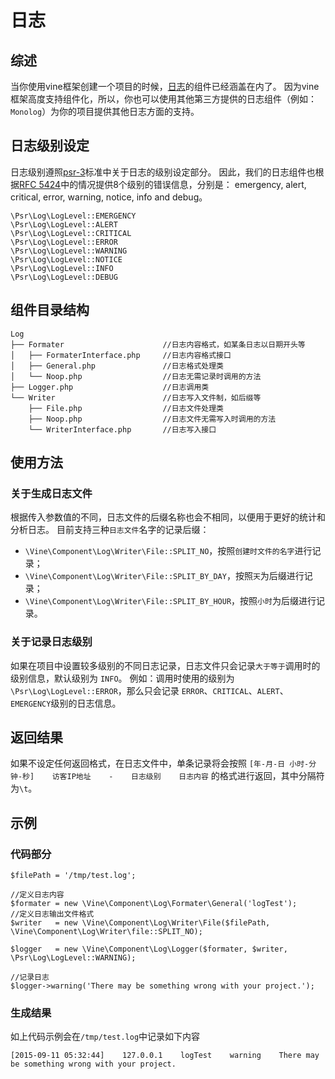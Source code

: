 # 日志

## 综述
当你使用vine框架创建一个项目的时候，[日志](https://github.com/Andals/vine/tree/master/src/Component/Log)的组件已经涵盖在内了。
因为vine框架高度支持组件化，所以，你也可以使用其他第三方提供的日志组件（例如：`Monolog`）为你的项目提供其他日志方面的支持。

## 日志级别设定

日志级别遵照[psr-3](http://www.php-fig.org/psr/psr-3/)标准中关于日志的级别设定部分。
因此，我们的日志组件也根据[RFC 5424](http://tools.ietf.org/html/rfc5424)中的情况提供8个级别的错误信息，分别是：
emergency, alert, critical, error, warning, notice, info and debug。

```
\Psr\Log\LogLevel::EMERGENCY
\Psr\Log\LogLevel::ALERT
\Psr\Log\LogLevel::CRITICAL
\Psr\Log\LogLevel::ERROR
\Psr\Log\LogLevel::WARNING
\Psr\Log\LogLevel::NOTICE
\Psr\Log\LogLevel::INFO
\Psr\Log\LogLevel::DEBUG
```

## 组件目录结构

```
Log
├── Formater                      //日志内容格式，如某条日志以日期开头等
│   ├── FormaterInterface.php     //日志内容格式接口
│   ├── General.php               //日志格式处理类
│   └── Noop.php                  //日志无需记录时调用的方法
├── Logger.php                    //日志调用类
└── Writer                        //日志写入文件制，如后缀等
    ├── File.php                  //日志文件处理类
    ├── Noop.php                  //日志文件无需写入时调用的方法
    └── WriterInterface.php       //日志写入接口

```

## 使用方法

### 关于生成日志文件
根据传入参数值的不同，日志文件的后缀名称也会不相同，以便用于更好的统计和分析日志。
目前支持三种`日志文件`名字的记录后缀：
- `\Vine\Component\Log\Writer\File::SPLIT_NO`，按照`创建时文件的名字`进行记录；
- `\Vine\Component\Log\Writer\File::SPLIT_BY_DAY`，按照`天`为后缀进行记录；
- `\Vine\Component\Log\Writer\File::SPLIT_BY_HOUR`，按照`小时`为后缀进行记录。

### 关于记录日志级别
如果在项目中设置较多级别的不同日志记录，日志文件只会记录`大于等于`调用时的级别信息，默认级别为 `INFO`。
例如：调用时使用的级别为 `\Psr\Log\LogLevel::ERROR`，那么只会记录 `ERROR`、`CRITICAL`、`ALERT`、`EMERGENCY`级别的日志信息。

## 返回结果

如果不设定任何返回格式，在日志文件中，单条记录将会按照
`[年-月-日 小时-分钟-秒]    访客IP地址    -    日志级别    日志内容`
的格式进行返回，其中分隔符为`\t`。


## 示例

### 代码部分
```
$filePath = '/tmp/test.log';

//定义日志内容
$formater = new \Vine\Component\Log\Formater\General('logTest');
//定义日志输出文件格式
$writer   = new \Vine\Component\Log\Writer\File($filePath, \Vine\Component\Log\Writer\file::SPLIT_NO);

$logger   = new \Vine\Component\Log\Logger($formater, $writer, \Psr\Log\LogLevel::WARNING);

//记录日志
$logger->warning('There may be something wrong with your project.');
```
### 生成结果
如上代码示例会在`/tmp/test.log`中记录如下内容
```
[2015-09-11 05:32:44]    127.0.0.1    logTest    warning    There may be something wrong with your project.

```
